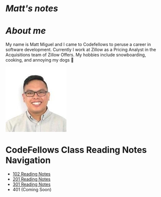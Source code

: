 

# *Matt's notes*

# *About me*

My name is Matt Miguel and I came to Codefellows to peruse a career in software development. Currently I work at Zillow as a Pricing Analyst in the Acquisitions team of Zillow Offers. My hobbies include snowboarding, cooking, and annoying my dogs :dog:


![This is me](download.png)

# CodeFellows Class Reading Notes Navigation

- [102 Reading Notes](/102-main/102TableofContents.md)
- [201 Reading Notes](/201-main/201TableofContents.md)
- [301 Reading Notes](301-main/301TableofContents.md)
- 401 (Coming Soon)   
